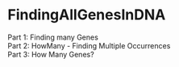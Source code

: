 # FindingAllGenesInDNA
Part 1: Finding many Genes<br>
Part 2: HowMany - Finding Multiple Occurrences<br>
Part 3: How Many Genes?<br>

